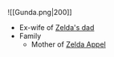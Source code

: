 
![[Gunda.png|200]]
- Ex-wife of [Zelda's dad](Brandt.md)
- Family
	- Mother of [Zelda Appel](Zelda%20Appel.md)